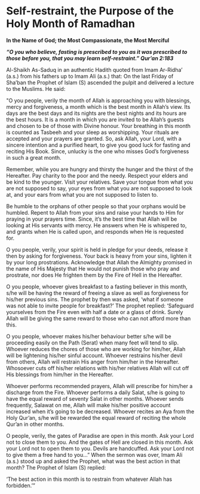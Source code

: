 Self-restraint, the Purpose of the Holy Month of Ramadhan
=========================================================

**In the Name of God; the Most Compassionate, the Most Merciful**

***“O you who believe, fasting is prescribed to you as it was prescribed
to those before you, that you may learn self-restraint.” Qur’an 2:183***

Al-Shaikh As-Saduq in an authentic Hadith quoted from Imam Ar-Ridha’
(a.s.) from his fathers up to Imam Ali (a.s.) that: On the last Friday
of Sha’ban the Prophet of Islam (S) ascended the pulpit and delivered a
lecture to the Muslims. He said: 

"O you people, verily the month of Allah is approaching you with
blessings, mercy and forgiveness, a month which is the best month in
Allah’s view. Its days are the best days and its nights are the best
nights and its hours are the best hours. It is a month in which you are
invited to be Allah’s guests and chosen to be of those with Divine
honour. Your breathing in this month is counted as Tasbeeh and your
sleep as worshipping. Your rituals are accepted and your prayers are
granted. So, ask Allah, your Lord, with a sincere intention and a
purified heart, to give you good luck for fasting and reciting His Book.
Since, unlucky is the one who misses God’s forgiveness in such a great
month. 

Remember, while you are hungry and thirsty the hunger and the thirst of
the Hereafter. Pay charity to the poor and the needy. Respect your
elders and be kind to the younger. Visit your relatives. Save your
tongue from what you are not supposed to say, your eyes from what you
are not supposed to look at, and your ears from what you are not
supposed to listen to.

Be humble to the orphans of other people so that your orphans would be
humbled. Repent to Allah from your sins and raise your hands to Him for
praying in your prayers time. Since, it’s the best time that Allah will
be looking at His servants with mercy. He answers when He is whispered
to, and grants when He is called upon, and responds when He is requested
for. 

O you people, verily, your spirit is held in pledge for your deeds,
release it then by asking for forgiveness. Your back is heavy from your
sins, lighten it by your long prostrations. Acknowledge that Allah the
Almighty promised in the name of His Majesty that He would not punish
those who pray and prostrate, nor does He frighten them by the Fire of
Hell in the Hereafter. 

O you people, whoever gives breakfast to a fasting believer in this
month, s/he will be having the reward of freeing a slave as well as
forgiveness for his/her previous sins. The prophet by then was asked,
‘what if someone was not able to invite people for breakfast?’ The
prophet replied: ‘Safeguard yourselves from the Fire even with half a
date or a glass of drink. Surely Allah will be giving the same reward to
those who can not afford more than this.

O you people, whoever makes his/her behaviour better s/he will be
proceeding easily on the Path (Serat) when many feet will tend to slip.
Whoever reduces the chores of those who are working for him/her, Allah
will be lightening his/her sinful account. Whoever restrains his/her
devil from others, Allah will restrain His anger from him/her in the
Hereafter. Whosoever cuts off his/her relations with his/her relatives
Allah will cut off His blessings from him/her in the Hereafter.

Whoever performs recommended prayers, Allah will prescribe for him/her a
discharge from the Fire. Whoever performs a daily Salat, s/he is going
to have the equal reward of seventy Salat in other months. Whoever sends
frequently, Salawat on me, Allah will make his/her positive account
increased when it’s going to be decreased. Whoever recites an Aya from
the Holy Qur’an, s/he will be rewarded the equal reward of reciting the
whole Qur’an in other months.

O people, verily, the gates of Paradise are open in this month. Ask your
Lord not to close them to you. And the gates of Hell are closed in this
month. Ask your Lord not to open them to you. Devils are handcuffed. Ask
your Lord not to give them a free hand to you...” When the sermon was
over, Imam Ali (a.s.) stood up and asked the Prophet, what was the best
action in that month? The Prophet of Islam (S) replied:

‘The best action in this month is to restrain from whatever Allah has
forbidden.’”


